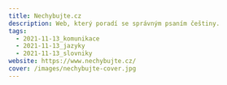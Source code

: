 ```yaml
---
title: Nechybujte.cz
description: Web, který poradí se správným psaním češtiny.
tags:
  - 2021-11-13_komunikace
  - 2021-11-13_jazyky
  - 2021-11-13_slovniky
website: https://www.nechybujte.cz/
cover: /images/nechybujte-cover.jpg
---
```

